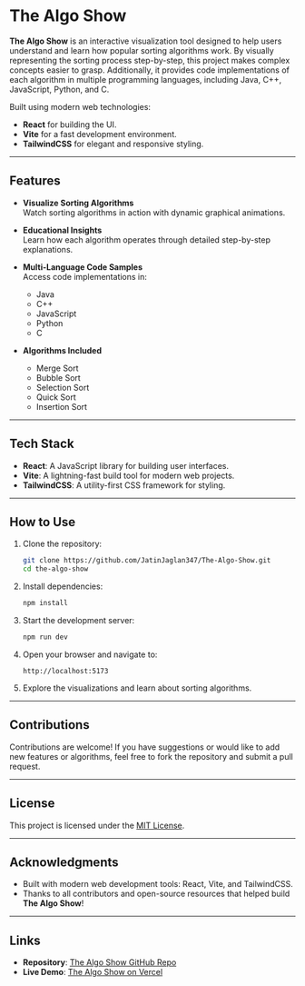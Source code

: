 
# The Algo Show

**The Algo Show** is an interactive visualization tool designed to help users understand and learn how popular sorting algorithms work. By visually representing the sorting process step-by-step, this project makes complex concepts easier to grasp. Additionally, it provides code implementations of each algorithm in multiple programming languages, including Java, C++, JavaScript, Python, and C.

Built using modern web technologies:
- **React** for building the UI.
- **Vite** for a fast development environment.
- **TailwindCSS** for elegant and responsive styling.

---

## Features

- **Visualize Sorting Algorithms**  
  Watch sorting algorithms in action with dynamic graphical animations.
  
- **Educational Insights**  
  Learn how each algorithm operates through detailed step-by-step explanations.

- **Multi-Language Code Samples**  
  Access code implementations in:
  - Java
  - C++
  - JavaScript
  - Python
  - C

- **Algorithms Included**  
  - Merge Sort  
  - Bubble Sort  
  - Selection Sort  
  - Quick Sort  
  - Insertion Sort  

---

## Tech Stack

- **React**: A JavaScript library for building user interfaces.  
- **Vite**: A lightning-fast build tool for modern web projects.  
- **TailwindCSS**: A utility-first CSS framework for styling.  

---

## How to Use

1. Clone the repository:  
   ```bash
   git clone https://github.com/JatinJaglan347/The-Algo-Show.git
   cd the-algo-show
   ```

2. Install dependencies:  
   ```bash
   npm install
   ```

3. Start the development server:  
   ```bash
   npm run dev
   ```

4. Open your browser and navigate to:  
   ```
   http://localhost:5173
   ```

5. Explore the visualizations and learn about sorting algorithms.



---

## Contributions

Contributions are welcome! If you have suggestions or would like to add new features or algorithms, feel free to fork the repository and submit a pull request.  

---

## License

This project is licensed under the [MIT License](LICENSE).  

---

## Acknowledgments

- Built with modern web development tools: React, Vite, and TailwindCSS.
- Thanks to all contributors and open-source resources that helped build **The Algo Show**!

---

## Links

- **Repository**: [The Algo Show GitHub Repo](https://github.com/JatinJaglan347/The-Algo-Show.git)
- **Live Demo**: [The Algo Show on Vercel](https://the-algo-show.vercel.app/)
